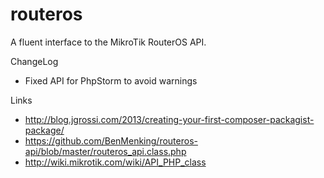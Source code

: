 # routeros
A fluent interface to the MikroTik RouterOS API.

ChangeLog

* Fixed API for PhpStorm to avoid warnings

Links

* http://blog.jgrossi.com/2013/creating-your-first-composer-packagist-package/
* https://github.com/BenMenking/routeros-api/blob/master/routeros_api.class.php
* http://wiki.mikrotik.com/wiki/API_PHP_class